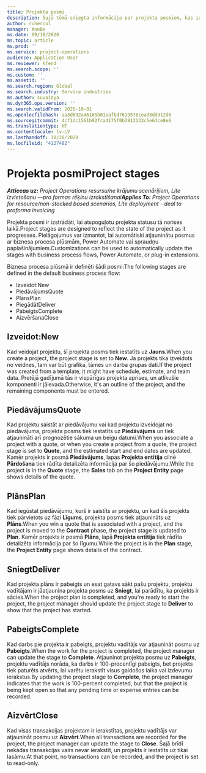 ```yaml
---
title: Projekta posmi
description: Šajā tēmā sniegta informācija par projekta posmiem, kas ir pieejami Microsoft Dynamics Project Operations.
author: ruhercul
manager: AnnBe
ms.date: 09/18/2020
ms.topic: article
ms.prod: ''
ms.service: project-operations
audience: Application User
ms.reviewer: kfend
ms.search.scope: ''
ms.custom: ''
ms.assetid: ''
ms.search.region: Global
ms.search.industry: Service industries
ms.author: suvaidya
ms.dyn365.ops.version: ''
ms.search.validFrom: 2020-10-01
ms.openlocfilehash: aa3d692a46165b01eafbd7619578cead8dd912d6
ms.sourcegitcommit: 4cf1dc1561b92fca4175f0b3813133c5e63ce8e6
ms.translationtype: HT
ms.contentlocale: lv-LV
ms.lasthandoff: 10/28/2020
ms.locfileid: "4127482"
---
```

# <a name="project-stages"></a><span data-ttu-id="cbf0b-103">Projekta posmi</span><span class="sxs-lookup"><span data-stu-id="cbf0b-103">Project stages</span></span>

<span data-ttu-id="cbf0b-104">_**Attiecas uz:** Project Operations resursu/ne krājumu scenārijiem, Lite izvietošanu —pro formas rēķinu izrakstīšanai_</span><span class="sxs-lookup"><span data-stu-id="cbf0b-104">_**Applies To:** Project Operations for resource/non-stocked based scenarios, Lite deployment - deal to proforma invoicing_</span></span>

<span data-ttu-id="cbf0b-105">Projekta posmi ir izstrādāti, lai atspoguļotu projekta statusu tā norises laikā.</span><span class="sxs-lookup"><span data-stu-id="cbf0b-105">Project stages are designed to reflect the state of the project as it progresses.</span></span> <span data-ttu-id="cbf0b-106">Pielāgojumus var izmantot, lai automātiski atjauninātu posmus ar biznesa procesa plūsmām, Power Automate vai spraudņu paplašinājumiem.</span><span class="sxs-lookup"><span data-stu-id="cbf0b-106">Customizations can be used to automatically update the stages with business process flows, Power Automate, or plug-in extensions.</span></span>

<span data-ttu-id="cbf0b-107">Biznesa procesa plūsmā ir definēti šādi posmi:</span><span class="sxs-lookup"><span data-stu-id="cbf0b-107">The following stages are defined in the default business process flow:</span></span>

- <span data-ttu-id="cbf0b-108">Izveidot:</span><span class="sxs-lookup"><span data-stu-id="cbf0b-108">New</span></span>
- <span data-ttu-id="cbf0b-109">Piedāvājums</span><span class="sxs-lookup"><span data-stu-id="cbf0b-109">Quote</span></span>
- <span data-ttu-id="cbf0b-110">Plāns</span><span class="sxs-lookup"><span data-stu-id="cbf0b-110">Plan</span></span>
- <span data-ttu-id="cbf0b-111">Piegādāt</span><span class="sxs-lookup"><span data-stu-id="cbf0b-111">Deliver</span></span>
- <span data-ttu-id="cbf0b-112">Pabeigts</span><span class="sxs-lookup"><span data-stu-id="cbf0b-112">Complete</span></span>
- <span data-ttu-id="cbf0b-113">Aizvēršana</span><span class="sxs-lookup"><span data-stu-id="cbf0b-113">Close</span></span> 

## <a name="new"></a><span data-ttu-id="cbf0b-114">Izveidot:</span><span class="sxs-lookup"><span data-stu-id="cbf0b-114">New</span></span>

<span data-ttu-id="cbf0b-115">Kad veidojat projektu, šī projekta posms tiek iestatīts uz **Jauns**.</span><span class="sxs-lookup"><span data-stu-id="cbf0b-115">When you create a project, the project stage is set to **New**.</span></span> <span data-ttu-id="cbf0b-116">Ja projekts tika izveidots no veidnes, tam var būt grafika, tāmes un darba grupas dati.</span><span class="sxs-lookup"><span data-stu-id="cbf0b-116">If the project was created from a template, it might have schedule, estimate, and team data.</span></span> <span data-ttu-id="cbf0b-117">Pretējā gadījumā tās ir vispārīgas projekta aprises, un atlikušie komponenti ir jāievada.</span><span class="sxs-lookup"><span data-stu-id="cbf0b-117">Otherwise, it's an outline of the project, and the remaining components must be entered.</span></span>

## <a name="quote"></a><span data-ttu-id="cbf0b-118">Piedāvājums</span><span class="sxs-lookup"><span data-stu-id="cbf0b-118">Quote</span></span>

<span data-ttu-id="cbf0b-119">Kad projektu saistāt ar piedāvājumu vai kad projektu izveidojat no piedāvājuma, projekta posms tiek iestatīts uz **Piedāvājums** un tiek atjaunināti arī prognozētie sākuma un beigu datumi.</span><span class="sxs-lookup"><span data-stu-id="cbf0b-119">When you associate a project with a quote, or when you create a project from a quote, the project stage is set to **Quote**, and the estimated start and end dates are updated.</span></span> <span data-ttu-id="cbf0b-120">Kamēr projekts ir posmā **Piedāvājums**, lapas **Projekta entītija** cilnē **Pārdošana** tiek rādīta detalizēta informācija par šo piedāvājumu.</span><span class="sxs-lookup"><span data-stu-id="cbf0b-120">While the project is in the **Quote** stage, the **Sales** tab on the **Project Entity** page shows details of the quote.</span></span>

## <a name="plan"></a><span data-ttu-id="cbf0b-121">Plāns</span><span class="sxs-lookup"><span data-stu-id="cbf0b-121">Plan</span></span>

<span data-ttu-id="cbf0b-122">Kad iegūstat piedāvājumu, kurš ir saistīts ar projektu, un kad šis projekts tiek pārvietots uz fāzi **Līgums**, projekta posms tiek atjaunināts uz **Plāns**.</span><span class="sxs-lookup"><span data-stu-id="cbf0b-122">When you win a quote that is associated with a project, and the project is moved to the **Contract** phase, the project stage is updated to **Plan**.</span></span> <span data-ttu-id="cbf0b-123">Kamēr projekts ir posmā **Plāns**, lapā **Projekta entītija** tiek rādīta detalizēta informācija par šo līgumu.</span><span class="sxs-lookup"><span data-stu-id="cbf0b-123">While the project is in the **Plan** stage, the **Project Entity** page shows details of the contract.</span></span>

## <a name="deliver"></a><span data-ttu-id="cbf0b-124">Sniegt</span><span class="sxs-lookup"><span data-stu-id="cbf0b-124">Deliver</span></span>

<span data-ttu-id="cbf0b-125">Kad projekta plāns ir pabeigts un esat gatavs sākt pašu projektu, projektu vadītājam ir jāatjaunina projekta posms uz **Sniegt**, lai parādītu, ka projekts ir sācies.</span><span class="sxs-lookup"><span data-stu-id="cbf0b-125">When the project plan is completed, and you're ready to start the project, the project manager should update the project stage to **Deliver** to show that the project has started.</span></span>

## <a name="complete"></a><span data-ttu-id="cbf0b-126">Pabeigts</span><span class="sxs-lookup"><span data-stu-id="cbf0b-126">Complete</span></span> 

<span data-ttu-id="cbf0b-127">Kad darbs pie projekta ir pabeigts, projektu vadītājs var atjaunināt posmu uz **Pabeigts**.</span><span class="sxs-lookup"><span data-stu-id="cbf0b-127">When the work for the project is completed, the project manager can update the stage to **Complete**.</span></span> <span data-ttu-id="cbf0b-128">Atjauninot projekta posmu uz **Pabeigts**, projektu vadītājs norāda, ka darbs ir 100-procentīgi pabeigts, bet projekts tiek paturēts atvērts, lai varētu ierakstīt visus gaidošos laika vai izdevumu ierakstus.</span><span class="sxs-lookup"><span data-stu-id="cbf0b-128">By updating the project stage to **Complete**, the project manager indicates that the work is 100-percent completed, but that the project is being kept open so that any pending time or expense entries can be recorded.</span></span>

## <a name="close"></a><span data-ttu-id="cbf0b-129">Aizvērt</span><span class="sxs-lookup"><span data-stu-id="cbf0b-129">Close</span></span>

<span data-ttu-id="cbf0b-130">Kad visas transakcijas projektam ir ierakstītas, projektu vadītājs var atjaunināt posmu uz **Aizvērt**.</span><span class="sxs-lookup"><span data-stu-id="cbf0b-130">When all transactions are recorded for the project, the project manager can update the stage to **Close**.</span></span> <span data-ttu-id="cbf0b-131">Šajā brīdī nekādas transakcijas vairs nevar ierakstīt, un projekts ir iestatīts uz tikai lasāmu.</span><span class="sxs-lookup"><span data-stu-id="cbf0b-131">At that point, no transactions can be recorded, and the project is set to read-only.</span></span>

